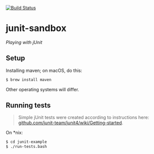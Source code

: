 [![Build Status](https://travis-ci.org/mcalthrop/junit-sandbox.svg?branch=master)](https://travis-ci.org/mcalthrop/junit-sandbox)


# junit-sandbox

_Playing with jUnit_

## Setup

Installing maven; on macOS, do this:

``` bash
$ brew install maven
```

Other operating systems will differ.

## Running tests

> Simple jUnit tests were created according to instructions here: [github.com/junit-team/junit4/wiki/Getting-started](https://github.com/junit-team/junit4/wiki/Getting-started).

On *nix:

```bash
$ cd junit-example
$ ./run-tests.bash
```

